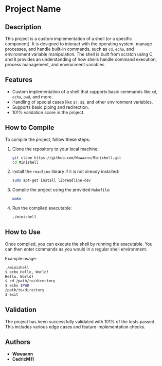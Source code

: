 # Project Name

## Description

This project is a custom implementation of a shell (or a specific component). It is designed to interact with the operating system, manage processes, and handle built-in commands, such as `cd`, `echo`, and environment variable manipulation. The shell is built from scratch using C, and it provides an understanding of how shells handle command execution, process management, and environment variables.

## Features

- Custom implementation of a shell that supports basic commands like `cd`, `echo`, `pwd`, and more.
- Handling of special cases like `$?`, `$$`, and other environment variables.
- Supports basic piping and redirection.
- 101% validation score in the project.

## How to Compile

To compile the project, follow these steps:

1. Clone the repository to your local machine:
   ```bash
   git clone https://github.com/Wawaann/Minishell.git
   cd Minishell

2. Install the `readline` library if it is not already installed:
    ```bash
    sudo apt-get install libreadline-dev
    ```

3. Compile the project using the provided `Makefile`:
    ```bash
    make
    ```

4. Run the compiled executable:
    ```bash
    ./minishell
    ```

## How to Use

Once compiled, you can execute the shell by running the executable. You can then enter commands as you would in a regular shell environment.

Example usage:
```bash
./minishell
$ echo Hello, World!
Hello, World!
$ cd /path/to/directory
$ echo $PWD
/path/to/directory
$ exit
```

## Validation
The project has been successfully validated with 101% of the tests passed. This includes various edge cases and feature implementation checks.

## Authors
- **Wawaann**
- **CedricM11**